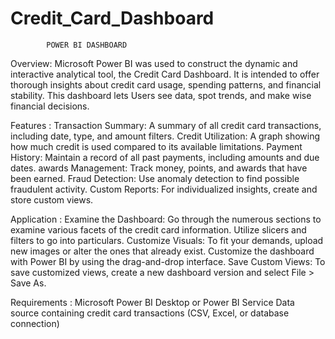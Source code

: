 # Credit_Card_Dashboard
            POWER BI DASHBOARD
Overview: 
    Microsoft Power BI was used to construct the dynamic and interactive analytical tool, the Credit Card Dashboard. It is intended to offer thorough insights about credit card usage, spending patterns, and financial stability. This dashboard lets Users see data, spot trends, and make wise financial decisions.

Features :
    Transaction Summary: A summary of all credit card transactions, including date, type, and amount filters.
    Credit Utilization: A graph showing how much credit is used compared to its available limitations.
    Payment History: Maintain a record of all past payments, including amounts and due dates.
    awards Management: Track money, points, and awards that have been earned.
    Fraud Detection: Use anomaly detection to find possible fraudulent activity.
    Custom Reports: For individualized insights, create and store custom views.

Application :
    Examine the Dashboard: Go through the numerous sections to examine various facets of the credit card information. Utilize slicers and filters to go into particulars.
    Customize Visuals: To fit your demands, upload new images or alter the ones that already exist. Customize the dashboard with Power BI by using the drag-and-drop interface.
    Save Custom Views: To save customized views, create a new dashboard version and select File > Save As.

Requirements :
    Microsoft Power BI Desktop or Power BI Service
    Data source containing credit card transactions (CSV, Excel, or database connection)


    
